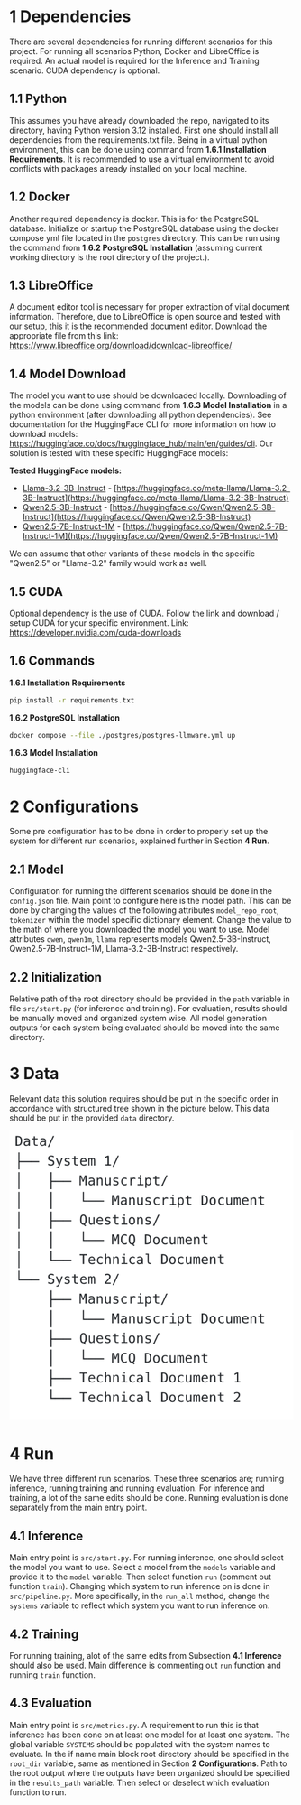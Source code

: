 
# 1 Dependencies
There are several dependencies for running different scenarios for this project. For running all scenarios Python, Docker and LibreOffice is required. An actual model is required for the Inference and Training scenario. CUDA dependency is optional.
## 1.1 Python
This assumes you have already downloaded the repo, navigated to its directory, having Python version 3.12 installed. First one should install all dependencies from the requirements.txt file. Being in a virtual python environment, this can be done using command from **1.6.1 Installation Requirements**. It is recommended to use a virtual environment to avoid conflicts with packages already installed on your local machine.

## 1.2 Docker
Another required dependency is docker. This is for the PostgreSQL database. Initialize or startup the PostgreSQL database using the docker compose yml file located in the ```postgres``` directory. This can be run using the command from **1.6.2 PostgreSQL Installation** (assuming current working directory is the root directory of the project.).

## 1.3 LibreOffice
A document editor tool is necessary for proper extraction of vital document information. Therefore, due to LibreOffice is open source and tested with our setup, this it is the recommended document editor. Download the appropriate file from this link: https://www.libreoffice.org/download/download-libreoffice/
## 1.4 Model Download
The model you want to use should be downloaded locally. Downloading of the models can be done using command from **1.6.3 Model Installation** in a python environment (after downloading all python dependencies). See documentation for the HuggingFace CLI for more information on how to download models: https://huggingface.co/docs/huggingface_hub/main/en/guides/cli.
Our solution is tested with these specific HuggingFace models: 

**Tested HuggingFace models:**

- [Llama-3.2-3B-Instruct](https://huggingface.co/meta-llama/Llama-3.2-3B-Instruct) - [https://huggingface.co/meta-llama/Llama-3.2-3B-Instruct](https://huggingface.co/meta-llama/Llama-3.2-3B-Instruct)
- [Qwen2.5-3B-Instruct](https://huggingface.co/Qwen/Qwen2.5-3B-Instruct) - [https://huggingface.co/Qwen/Qwen2.5-3B-Instruct](https://huggingface.co/Qwen/Qwen2.5-3B-Instruct)
- [Qwen2.5-7B-Instruct-1M](https://huggingface.co/Qwen/Qwen2.5-7B-Instruct-1M) - [https://huggingface.co/Qwen/Qwen2.5-7B-Instruct-1M](https://huggingface.co/Qwen/Qwen2.5-7B-Instruct-1M)

We can assume that other variants of these models in the specific "Qwen2.5" or "Llama-3.2" family would work as well.
## 1.5 CUDA
Optional dependency is the use of CUDA. Follow the link and download / setup CUDA for your specific environment. Link: https://developer.nvidia.com/cuda-downloads

## 1.6 Commands

**1.6.1 Installation Requirements**
```sh
pip install -r requirements.txt
```

**1.6.2 PostgreSQL Installation**
```sh
docker compose --file ./postgres/postgres-llmware.yml up  
```

**1.6.3 Model Installation**
```sh
huggingface-cli  
```


# 2 Configurations
Some pre configuration has to be done in order to properly set up the system for different run scenarios, explained further in Section **4 Run**.

## 2.1 Model
Configuration for running the different scenarios should be done in the ```config.json``` file. Main point to configure here is the model path. This can be done by changing the values of the following attributes ```model_repo_root```, ```tokenizer``` within the model specific dictionary element. Change the value to the math of where you downloaded the model you want to use. Model attributes ```qwen```, ```qwen1m```, ```llama``` represents models Qwen2.5-3B-Instruct, Qwen2.5-7B-Instruct-1M, Llama-3.2-3B-Instruct respectively. 


## 2.2 Initialization
Relative path of the root directory should be provided in the `path` variable in file `src/start.py` (for inference and training). For evaluation, results should be manually moved and organized system wise. All model generation outputs for each system being evaluated should be moved into the same directory.

# 3 Data
Relevant data this solution requires should be put in the specific order in accordance with structured  tree shown in the picture below. This data should be put in the provided `data` directory.

![Data Directory Structure](pictures/data_tree.png)

# 4 Run
We have three different run scenarios. These three scenarios are; running inference, running training and running evaluation. For inference and training, a lot of the same edits should be done. Running evaluation is done separately from the main entry point. 

## 4.1 Inference
Main entry point is `src/start.py`. For running inference, one should select the model you want to use. Select a model from the `models` variable and provide it to the `model` variable. Then select function `run` (comment out function `train`). Changing which system to run inference on is done in `src/pipeline.py`. More specifically, in the `run_all` method, change the `systems` variable to reflect which system you want to run inference on.

## 4.2 Training
For running training, alot of the same edits from Subsection **4.1 Inference** should also be used. Main difference is commenting out `run` function and running `train` function.

## 4.3 Evaluation
Main entry point is `src/metrics.py`. A requirement to run this is that inference has been done on at least one model for at least one system. The global variable `SYSTEMS` should be populated with the system names to evaluate. In the if name main block root directory should be specified in the `root_dir` variable, same as mentioned in Section **2 Configurations**. Path to the root output where the outputs have been organized should be specified in the `results_path` variable. Then select or deselect which evaluation function to run. 

